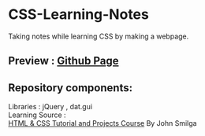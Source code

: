 # CSS-Learning-Notes
Taking notes while learning CSS by making a webpage.
## Preview : [Github Page](https://w09032222.github.io/CSS-Learning-Notes/ "Title")
  
## Repository components:
Libraries : jQuery , dat.gui  
Learning Source :  
[HTML & CSS Tutorial and Projects Course](https://www.udemy.com/course/in-depth-html-css-course-build-responsive-websites/ "Title") By John Smilga
